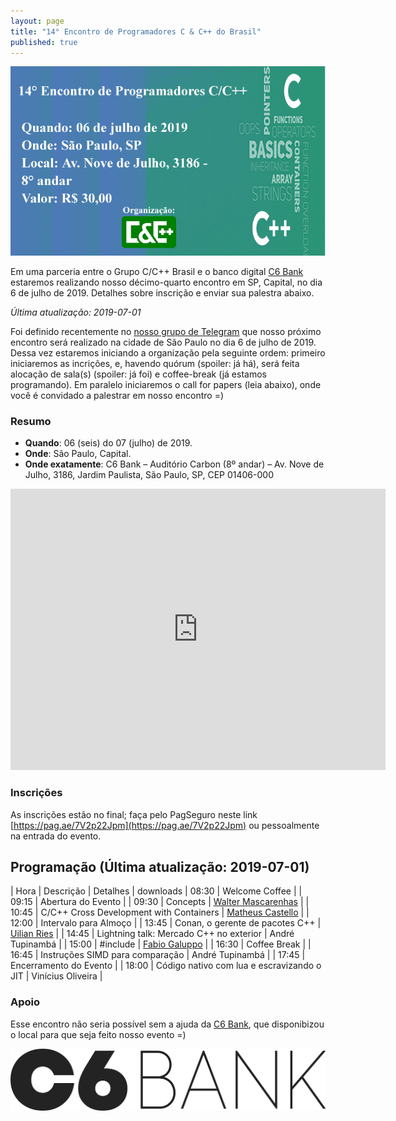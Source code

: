 ```yaml
---
layout: page
title: "14° Encontro de Programadores C & C++ do Brasil"
published: true
---
```

![](/encontros/images/Banner_Encontro_CCPP.png)

Em uma parceria entre o Grupo C/C++ Brasil e o banco digital [C6 Bank](https://www.c6bank.com.br/) estaremos realizando nosso décimo-quarto encontro em SP, Capital, no dia 6 de julho de 2019. Detalhes sobre inscrição e enviar sua palestra abaixo.

*Última atualização: 2019-07-01*

Foi definido recentemente no [nosso grupo de Telegram](https://t.me/ccppbrasil) que nosso próximo encontro será realizado na cidade de São Paulo no dia 6 de julho de 2019. Dessa vez estaremos iniciando a organização pela seguinte ordem: primeiro iniciaremos as incrições, e, havendo quórum (spoiler: já há), será feita alocação de sala(s) (spoiler: já foi) e coffee-break (já estamos programando). Em paralelo iniciaremos o call for papers (leia abaixo), onde você é convidado a palestrar em nosso encontro =)

### Resumo

 - **Quando**: 06 (seis) do 07 (julho) de 2019.
 - **Onde**: São Paulo, Capital.
 - **Onde exatamente**: C6 Bank – Auditório Carbon (8º andar) – Av. Nove de Julho, 3186, Jardim Paulista, São Paulo, SP, CEP 01406-000

<iframe src="https://www.google.com/maps/embed?pb=!1m18!1m12!1m3!1d3657.019192111437!2d-46.66216288457324!3d-23.567754184679742!2m3!1f0!2f0!3f0!3m2!1i1024!2i768!4f13.1!3m3!1m2!1s0x94ce597e06e2bff3%3A0x3dbf7d7bd39681d1!2sC6+Bank!5e0!3m2!1sen!2sbr!4v1557931957368!5m2!1sen!2sbr" width="600" height="450" frameborder="0" style="border:0" allowfullscreen></iframe>

### Inscrições

As inscrições estão no final; faça pelo PagSeguro neste link [https://pag.ae/7V2p22Jpm](https://pag.ae/7V2p22Jpm) ou pessoalmente na entrada do evento.

## Programação (Última atualização: 2019-07-01)

| Hora  | Descrição                                    | Detalhes | downloads
| 08:30 | Welcome Coffee                               | 
| 09:15 | Abertura do Evento                           | 
| 09:30 | Concepts                                     | [Walter Mascarenhas](http://www.ime.usp.br/~walterfm) |
| 10:45 | C/C++ Cross Development with Containers      | [Matheus Castello](http://www.castello.eng.br/) |
| 12:00 | Intervalo para Almoço                        |
| 13:45 | Conan, o gerente de pacotes C++              | [Uilian Ries](https://uilianries.github.io/) |
| 14:45 | Lightning talk: Mercado C++ no exterior      | André Tupinambá |
| 15:00 | #include <algorithm>                         | [Fabio Galuppo](https://github.com/fabiogaluppo) |
| 16:30 | Coffee Break                                 |
| 16:45 | Instruções SIMD para comparação              | André Tupinambá |
| 17:45 | Encerramento do Evento                       | 
| 18:00 | Código nativo com lua e escravizando o JIT   | Vinícius Oliveira |

### Apoio

Esse encontro não seria possível sem a ajuda da [C6 Bank](https://www.c6bank.com.br/), que disponibizou o local para que seja feito nosso evento =)

![](/encontros/images/Marca_C6BANK_positivo.png)

